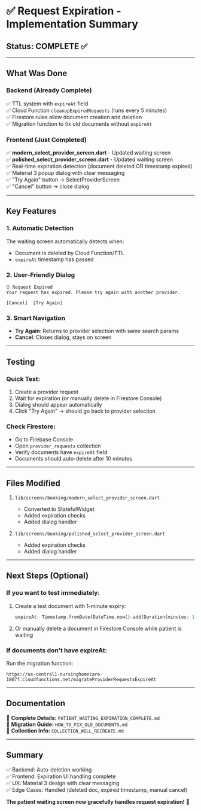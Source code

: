 # ✅ Request Expiration - Implementation Summary

## Status: **COMPLETE** ✅

---

## What Was Done

### Backend (Already Complete)
✅ TTL system with `expireAt` field  
✅ Cloud Function `cleanupExpiredRequests` (runs every 5 minutes)  
✅ Firestore rules allow document creation and deletion  
✅ Migration function to fix old documents without `expireAt`

### Frontend (Just Completed)
✅ **modern_select_provider_screen.dart** - Updated waiting screen  
✅ **polished_select_provider_screen.dart** - Updated waiting screen  
✅ Real-time expiration detection (document deleted OR timestamp expired)  
✅ Material 3 popup dialog with clear messaging  
✅ "Try Again" button → SelectProviderScreen  
✅ "Cancel" button → close dialog  

---

## Key Features

### 1. Automatic Detection
The waiting screen automatically detects when:
- Document is deleted by Cloud Function/TTL
- `expireAt` timestamp has passed

### 2. User-Friendly Dialog
```
⏰ Request Expired
Your request has expired. Please try again with another provider.

[Cancel]  [Try Again]
```

### 3. Smart Navigation
- **Try Again**: Returns to provider selection with same search params
- **Cancel**: Closes dialog, stays on screen

---

## Testing

### Quick Test:
1. Create a provider request
2. Wait for expiration (or manually delete in Firestore Console)
3. Dialog should appear automatically
4. Click "Try Again" → should go back to provider selection

### Check Firestore:
- Go to Firebase Console
- Open `provider_requests` collection
- Verify documents have `expireAt` field
- Documents should auto-delete after 10 minutes

---

## Files Modified

1. `lib/screens/booking/modern_select_provider_screen.dart`
   - Converted to StatefulWidget
   - Added expiration checks
   - Added dialog handler

2. `lib/screens/booking/polished_select_provider_screen.dart`
   - Added expiration checks
   - Added dialog handler

---

## Next Steps (Optional)

### If you want to test immediately:
1. Create a test document with 1-minute expiry:
   ```dart
   expireAt: Timestamp.fromDate(DateTime.now().add(Duration(minutes: 1)))
   ```

2. Or manually delete a document in Firestore Console while patient is waiting

### If documents don't have expireAt:
Run the migration function:
```
https://us-central1-nursinghomecare-1807f.cloudfunctions.net/migrateProviderRequestsExpireAt
```

---

## Documentation

📄 **Complete Details:** `PATIENT_WAITING_EXPIRATION_COMPLETE.md`  
📄 **Migration Guide:** `HOW_TO_FIX_OLD_DOCUMENTS.md`  
📄 **Collection Info:** `COLLECTION_WILL_RECREATE.md`

---

## Summary

✅ Backend: Auto-deletion working  
✅ Frontend: Expiration UI handling complete  
✅ UX: Material 3 design with clear messaging  
✅ Edge Cases: Handled (deleted doc, expired timestamp, manual cancel)  

**The patient waiting screen now gracefully handles request expiration!** 🎉
